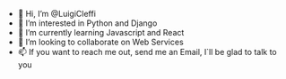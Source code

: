 - 👋 Hi, I’m @LuigiCleffi
- 👀 I’m interested in Python and Django
- 🌱 I’m currently learning Javascript and React
- 💞️ I’m looking to collaborate on Web Services
- 📫 If you want to reach me out, send me an Email, I`ll be glad to talk to you

<!---
LuigiCleffi/LuigiCleffi is a ✨ special ✨ repository because its `README.md` (this file) appears on your GitHub profile.
You can click the Preview link to take a look at your changes.
--->
